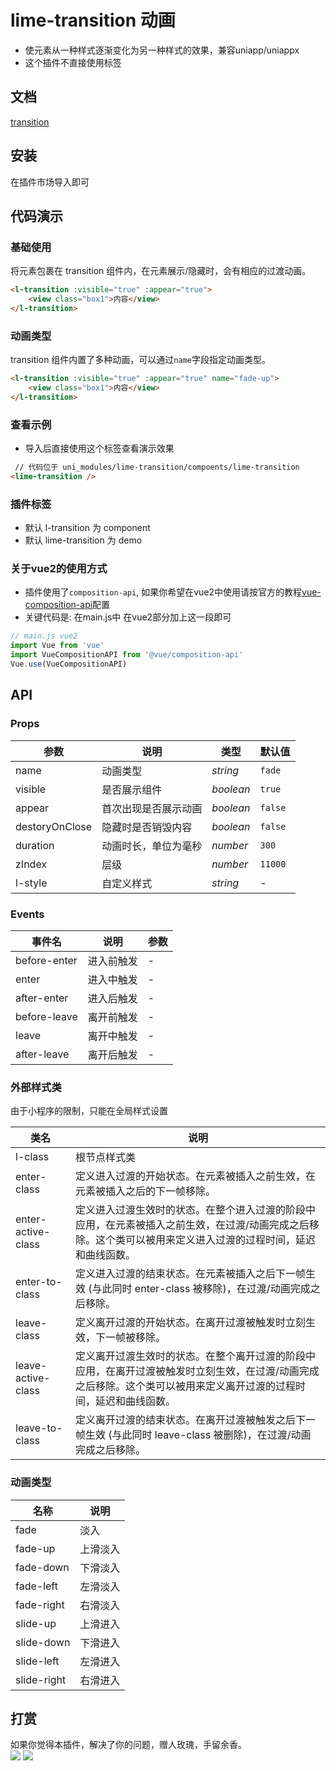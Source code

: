 # lime-transition 动画
- 使元素从一种样式逐渐变化为另一种样式的效果，兼容uniapp/uniappx
- 这个插件不直接使用标签

## 文档
[transition](https://limex.qcoon.cn/components/transition.html)


## 安装
在插件市场导入即可

## 代码演示
### 基础使用
将元素包裹在 transition 组件内，在元素展示/隐藏时，会有相应的过渡动画。
```html
<l-transition :visible="true" :appear="true">
	<view class="box1">内容</view>
</l-transition>
```

### 动画类型
transition 组件内置了多种动画，可以通过`name`字段指定动画类型。
```html
<l-transition :visible="true" :appear="true" name="fade-up">
	<view class="box1">内容</view>
</l-transition>
```


### 查看示例
- 导入后直接使用这个标签查看演示效果

```html
 // 代码位于 uni_modules/lime-transition/compoents/lime-transition 
<lime-transition />
```

### 插件标签
- 默认 l-transition 为 component
- 默认 lime-transition 为 demo



### 关于vue2的使用方式
- 插件使用了`composition-api`, 如果你希望在vue2中使用请按官方的教程[vue-composition-api](https://uniapp.dcloud.net.cn/tutorial/vue-composition-api.html)配置
- 关键代码是: 在main.js中 在vue2部分加上这一段即可

```js
// main.js vue2
import Vue from 'vue'
import VueCompositionAPI from '@vue/composition-api'
Vue.use(VueCompositionAPI)
```

## API

### Props

| 参数         | 说明                 | 类型               | 默认值 |
| ------------ | -------------------- | ------------------ | ------ |
| name         | 动画类型             | _string_           | `fade` |
| visible         | 是否展示组件         | _boolean_          | `true` |
| appear         | 首次出现是否展示动画         | _boolean_          | `false` |
| destoryOnClose   | 隐藏时是否销毁内容         | _boolean_          | `false` |
| duration     | 动画时长，单位为毫秒 | _number_ | `300`  |
| zIndex     | 层级 | _number_ | `11000`  |
| l-style | 自定义样式           | _string_           | -      |

### Events

| 事件名            | 说明       | 参数 |
| ----------------- | ---------- | ---- |
| before-enter | 进入前触发 | -    |
| enter        | 进入中触发 | -    |
| after-enter  | 进入后触发 | -    |
| before-leave | 离开前触发 | -    |
| leave        | 离开中触发 | -    |
| after-leave  | 离开后触发 | -    |

### 外部样式类
由于小程序的限制，只能在全局样式设置

| 类名 | 说明 |
| --- | --- |
| l-class | 根节点样式类 |
| enter-class | 定义进入过渡的开始状态。在元素被插入之前生效，在元素被插入之后的下一帧移除。 |
| enter-active-class | 定义进入过渡生效时的状态。在整个进入过渡的阶段中应用，在元素被插入之前生效，在过渡/动画完成之后移除。这个类可以被用来定义进入过渡的过程时间，延迟和曲线函数。 |
| enter-to-class | 定义进入过渡的结束状态。在元素被插入之后下一帧生效 (与此同时 enter-class 被移除)，在过渡/动画完成之后移除。 |
| leave-class | 定义离开过渡的开始状态。在离开过渡被触发时立刻生效，下一帧被移除。 |
| leave-active-class | 定义离开过渡生效时的状态。在整个离开过渡的阶段中应用，在离开过渡被触发时立刻生效，在过渡/动画完成之后移除。这个类可以被用来定义离开过渡的过程时间，延迟和曲线函数。 |
| leave-to-class | 定义离开过渡的结束状态。在离开过渡被触发之后下一帧生效 (与此同时 leave-class 被删除)，在过渡/动画完成之后移除。 |

### 动画类型

| 名称        | 说明     |
| ----------- | -------- |
| fade        | 淡入     |
| fade-up     | 上滑淡入 |
| fade-down   | 下滑淡入 |
| fade-left   | 左滑淡入 |
| fade-right  | 右滑淡入 |
| slide-up    | 上滑进入 |
| slide-down  | 下滑进入 |
| slide-left  | 左滑进入 |
| slide-right | 右滑进入 |


## 打赏

如果你觉得本插件，解决了你的问题，赠人玫瑰，手留余香。  
![](https://testingcf.jsdelivr.net/gh/liangei/image@1.9/alipay.png)
![](https://testingcf.jsdelivr.net/gh/liangei/image@1.9/wpay.png)